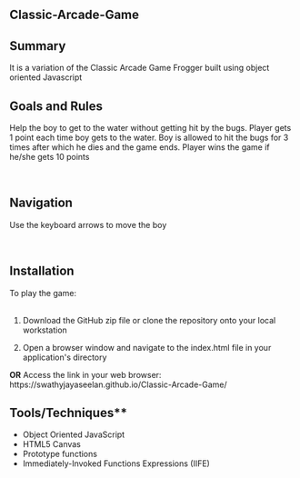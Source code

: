 ## Classic-Arcade-Game

## Summary
<p>It is a variation of the Classic Arcade Game Frogger built using object oriented Javascript

## Goals and Rules
<p>Help the boy to get to the water without getting hit by the bugs. Player gets 1 point each time boy gets to the water. Boy is allowed to hit the bugs for 3 times after which he dies and the game ends. Player wins the game if he/she gets 10 points </p>
<br>

## Navigation
<p>Use the keyboard arrows to move the boy</p>
<br>

## Installation
<p>To play the game:<br><br>

1. Download the GitHub zip file or clone the repository onto your local workstation<br>

2. Open a browser window and navigate to the index.html file in your application's directory
</p>
<b>OR</b>
 Access the link in your web browser: https://swathyjayaseelan.github.io/Classic-Arcade-Game/
<br>

## Tools/Techniques**
- Object Oriented JavaScript
- HTML5 Canvas
- Prototype functions
- Immediately-Invoked Functions Expressions (IIFE)
